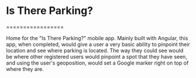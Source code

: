 # Is There Parking?
=================

Home for the "Is There Parking?" mobile app. Mainly built with Angular, this app, when completed, would give a user a very basic ability to pinpoint their location and see where parking is located. The way they could see would be where other registered users would pinpoint a spot that they have seen, and using the user's geoposition, would set a Google marker right on top of where they are.
